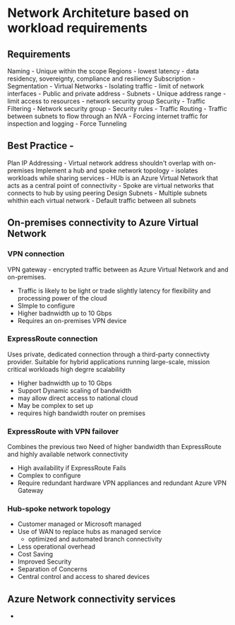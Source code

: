 # Network Architeture based on workload requirements

## Requirements

Naming - Unique within the scope
Regions 
    - lowest latency
    - data residency, sovereignty, compliance and resiliency
Subscription
    - Segmentation
        - Virtual Networks
            - Isolating traffic
            - limit of network interfaces
            - Public and private address
        - Subnets
            - Unique address range
            - limit access to resources
            - network security group
Security
    - Traffic Filtering
        - Network security group
        - Security rules
    - Traffic Routing
        - Traffic between subnets to flow through an NVA
        - Forcing internet traffic for inspection and logging - Force Tunneling

## Best Practice - 

Plan IP Addressing
    - Virtual network address shouldn't overlap with on-premises
Implement a hub and spoke network topology
    - isolates workloads while sharing services
    - HUb is an Azure Virtual Network that acts as a central point of connectivity
    - Spoke are virtual networks that connects to hub by using peering
Design Subnets
    - Multiple subnets whithin each virtual network
    - Default traffic between all subnets

## On-premises connectivity to Azure Virtual Network

### VPN connection

VPN gateway - encrypted traffic between as Azure Virtual Network and and on-premises.
- Traffic is likely to be light or trade slightly latency for flexibility and processing power of the cloud
- SImple to configure
- Higher badnwidth up to 10 Gbps
- Requires an on-premises VPN device

### ExpressRoute connection

Uses private, dedicated connection through a third-party connectivty provider.
Suitable for hybrid applications running large-scale, mission critical workloads high degrre scalability
- Higher badnwidth up to 10 Gbps
- Support Dynamic scaling of bandwidth
- may allow direct access to national cloud
- May be complex to set up
- requires high bandwidth router on premises

### ExpressRoute with VPN failover

Combines the previous two
Need of higher bandwidth than ExpressRoute and highly available network connectivity
- High availability if ExpressRoute Fails
- Complex to configure
- Require redundant hardware VPN appliances and redundant Azure VPN Gateway

### Hub-spoke network topology

- Customer managed or Microsoft managed
- Use of WAN to replace hubs as managed service
    - optimized and automated branch connectivity
- Less operational overhead
- Cost Saving
- Improved Security
- Separation of Concerns
- Central control and access to shared devices

## Azure Network connectivity services

- 